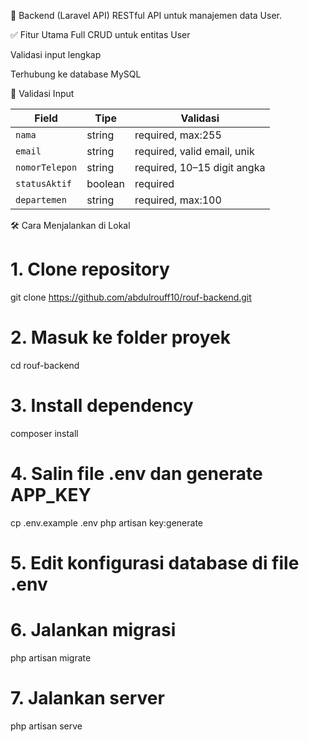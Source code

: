 🔧 Backend (Laravel API)
RESTful API untuk manajemen data User.

✅ Fitur Utama
Full CRUD untuk entitas User

Validasi input lengkap

Terhubung ke database MySQL

📌 Validasi Input

| Field          | Tipe    | Validasi                    |
| -------------- | ------- | --------------------------- |
| `nama`         | string  | required, max:255           |
| `email`        | string  | required, valid email, unik |
| `nomorTelepon` | string  | required, 10–15 digit angka |
| `statusAktif`  | boolean | required                    |
| `departemen`   | string  | required, max:100           |

🛠️ Cara Menjalankan di Lokal

# 1. Clone repository
git clone https://github.com/abdulrouff10/rouf-backend.git

# 2. Masuk ke folder proyek
cd rouf-backend

# 3. Install dependency
composer install

# 4. Salin file .env dan generate APP_KEY
cp .env.example .env
php artisan key:generate

# 5. Edit konfigurasi database di file .env

# 6. Jalankan migrasi
php artisan migrate

# 7. Jalankan server
php artisan serve
